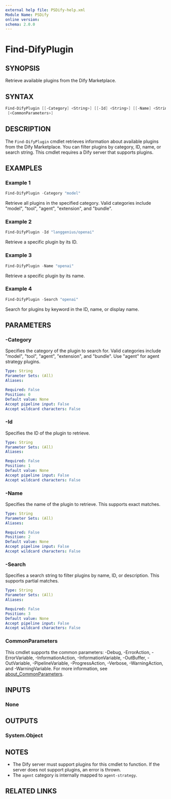 ```yaml
---
external help file: PSDify-help.xml
Module Name: PSDify
online version:
schema: 2.0.0
---
```


# Find-DifyPlugin

## SYNOPSIS

Retrieve available plugins from the Dify Marketplace.

## SYNTAX

```powershell
Find-DifyPlugin [[-Category] <String>] [[-Id] <String>] [[-Name] <String>] [[-Search] <String>]
 [<CommonParameters>]
```

## DESCRIPTION

The `Find-DifyPlugin` cmdlet retrieves information about available plugins from the Dify Marketplace. You can filter plugins by category, ID, name, or search string. This cmdlet requires a Dify server that supports plugins.

## EXAMPLES

### Example 1

```powershell
Find-DifyPlugin -Category "model"
```

Retrieve all plugins in the specified category. Valid categories include "model", "tool", "agent", "extension", and "bundle".

### Example 2

```powershell
Find-DifyPlugin -Id "langgenius/openai"
```

Retrieve a specific plugin by its ID.

### Example 3

```powershell
Find-DifyPlugin -Name "openai"
```

Retrieve a specific plugin by its name.

### Example 4

```powershell
Find-DifyPlugin -Search "openai"
```

Search for plugins by keyword in the ID, name, or display name.

## PARAMETERS

### -Category

Specifies the category of the plugin to search for. Valid categories include "model", "tool", "agent", "extension", and "bundle". Use "agent" for agent strategy plugins.

```yaml
Type: String
Parameter Sets: (All)
Aliases:

Required: False
Position: 0
Default value: None
Accept pipeline input: False
Accept wildcard characters: False
```

### -Id

Specifies the ID of the plugin to retrieve.

```yaml
Type: String
Parameter Sets: (All)
Aliases:

Required: False
Position: 1
Default value: None
Accept pipeline input: False
Accept wildcard characters: False
```

### -Name

Specifies the name of the plugin to retrieve. This supports exact matches.

```yaml
Type: String
Parameter Sets: (All)
Aliases:

Required: False
Position: 2
Default value: None
Accept pipeline input: False
Accept wildcard characters: False
```

### -Search

Specifies a search string to filter plugins by name, ID, or description. This supports partial matches.

```yaml
Type: String
Parameter Sets: (All)
Aliases:

Required: False
Position: 3
Default value: None
Accept pipeline input: False
Accept wildcard characters: False
```

### CommonParameters

This cmdlet supports the common parameters: -Debug, -ErrorAction, -ErrorVariable, -InformationAction, -InformationVariable, -OutBuffer, -OutVariable, -PipelineVariable, -ProgressAction, -Verbose, -WarningAction, and -WarningVariable. For more information, see [about_CommonParameters](http://go.microsoft.com/fwlink/?LinkID=113216).

## INPUTS

### None

## OUTPUTS

### System.Object

## NOTES

- The Dify server must support plugins for this cmdlet to function. If the server does not support plugins, an error is thrown.
- The `agent` category is internally mapped to `agent-strategy`.

## RELATED LINKS

